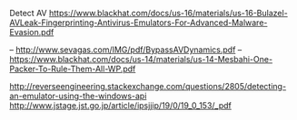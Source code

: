 Detect AV
https://www.blackhat.com/docs/us-16/materials/us-16-Bulazel-AVLeak-Fingerprinting-Antivirus-Emulators-For-Advanced-Malware-Evasion.pdf

– http://www.sevagas.com/IMG/pdf/BypassAVDynamics.pdf
– https://www.blackhat.com/docs/us-14/materials/us-14-Mesbahi-One-Packer-To-Rule-Them-All-WP.pdf 

http://reverseengineering.stackexchange.com/questions/2805/detecting-an-emulator-using-the-windows-api
http://www.jstage.jst.go.jp/article/ipsjjip/19/0/19_0_153/_pdf
